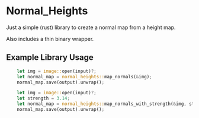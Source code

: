 Normal_Heights
==============

Just a simple (rust) library to create a normal map from a height map.

Also includes a thin binary wrapper.

Example Library Usage
---------------------

```rust
    let img = image::open(input)?;
    let normal_map = normal_heights::map_normals(&img);
    normal_map.save(output).unwrap();
```

```rust
    let img = image::open(input)?;
    let strength = 3.14;
    let normal_map = normal_heights::map_normals_with_strength(&img, strength);
    normal_map.save(output).unwrap();
```

